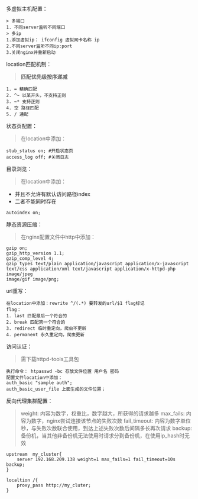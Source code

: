 多虚拟主机配置：
```
> 多端口
1. 不同server监听不同端口
> 多ip
1.添加虚拟ip： ifconfig 虚拟网卡名称 ip
2.不同server监听不同ip:port
3.关闭nginx并重新启动
```
location匹配机制：

> **匹配优先级按序递减**

```
1. = 精确匹配
2. ^~ 以某开头，不支持正则
3. ~* 支持正则
4. 空 路径匹配
5. / 通配
```
状态页配置：

> 在location中添加：

```
stub_status on; #开启状态页
access_log off; #关闭日志
```
目录浏览：

> 在location中添加：

- 并且不允许有默认访问路径index
- 二者不能同时存在
```
autoindex on; 
```
静态资源压缩：

> 在nginx配置文件中http中添加：

```
gzip on;
gzip_http_version 1.1;
gzip_comp_level 4;
gzip_types text/plain application/javascript application/x-javascript
text/css application/xml text/javascript application/x-httpd-php image/jpeg
image/gif image/png;
```
url重写：
```
在location中添加：rewrite ^/(.*) 要转发的url/$1 flag标记
flag：
1. last 匹配最后一个符合的
2. break 匹配第一个符合的
3. redirect 临时重定向，爬虫不更新
4. permanent 永久重定向，爬虫更新
```
访问认证：

> 需下载httpd-tools工具包

```
执行命令： htpasswd -bc 存放文件位置 用户名 密码
配置文件location中添加：
auth_basic "sample auth";
auth_basic_user_file 上面生成的文件位置；
```
反向代理集群配置：

> weight:	内容为数字，权重比，数字越大，所获得的请求越多
> max_fails: 内容为数字，nginx尝试连接该节点的失败次数
> fail_timeout: 内容为数字单位秒，与失败次数联合使用，到达上述失败次数后间隔多长再次请求
> backup: 备份机，当其他非备份机无法使用时请求分到备份机，在使用ip_hash时无效

```
upstream  my_cluster{
    server 192.168.209.138 weight=1 max_fails=1 fail_timeout=10s backup;
}

localtion /{
    proxy_pass http://my_cluter;
}
```